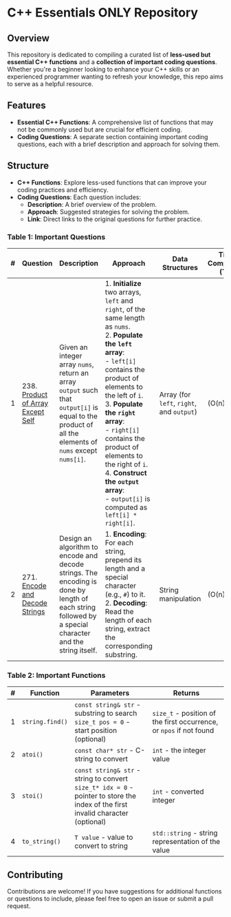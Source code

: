 # C++ Essentials ONLY Repository

## Overview

This repository is dedicated to compiling a curated list of **less-used but essential C++ functions** and a **collection of important coding questions**. Whether you're a beginner looking to enhance your C++ skills or an experienced programmer wanting to refresh your knowledge, this repo aims to serve as a helpful resource.

## Features

- **Essential C++ Functions**: A comprehensive list of functions that may not be commonly used but are crucial for efficient coding.
- **Coding Questions**: A separate section containing important coding questions, each with a brief description and approach for solving them.

## Structure

- **C++ Functions**: Explore less-used functions that can improve your coding practices and efficiency.
- **Coding Questions**: Each question includes:
  - **Description**: A brief overview of the problem.
  - **Approach**: Suggested strategies for solving the problem.
  - **Link**: Direct links to the original questions for further practice.

### Table 1: Important Questions

| **#** | **Question**                                                            | **Description**                                                                                                                                                               | **Approach**                                                                                                                                                                   | **Data Structures**               | **Time Complexity (TC)** | **Space Complexity (SC)** |
|-------|-------------------------------------------------------------------------|-------------------------------------------------------------------------------------------------------------------------------------------------------------------------------|------------------------------------------------------------------------------------------------------------------------------------------------------------------------------|------------------------------------|--------------------------|---------------------------|
| 1     | 238. [Product of Array Except Self](https://leetcode.com/problems/product-of-array-except-self/) | Given an integer array `nums`, return an array `output` such that `output[i]` is equal to the product of all the elements of `nums` except `nums[i]`.                    | 1. **Initialize** two arrays, `left` and `right`, of the same length as `nums`.  <br> 2. **Populate the `left` array**:  <br>   - `left[i]` contains the product of elements to the left of `i`.  <br> 3. **Populate the `right` array**:  <br>   - `right[i]` contains the product of elements to the right of `i`.  <br> 4. **Construct the `output` array**:  <br>   - `output[i]` is computed as `left[i] * right[i]`. | Array (for `left`, `right`, and `output`) | \(O(n)\)                  | \(O(n)\)                   |
| 2     | 271. [Encode and Decode Strings](https://leetcode.com/problems/encode-and-decode-strings/) | Design an algorithm to encode and decode strings. The encoding is done by length of each string followed by a special character and the string itself.                    | 1. **Encoding**: For each string, prepend its length and a special character (e.g., `#`) to it.  <br> 2. **Decoding**: Read the length of each string, extract the corresponding substring. | String manipulation                | \(O(n)\)                  | \(O(n)\)                   |

### Table 2: Important Functions

| **#** | **Function**   | **Parameters**                                                                 | **Returns**                  |
|-------|----------------|---------------------------------------------------------------------------------|------------------------------|
| 1     | `string.find()` | `const string& str` - substring to search <br> `size_t pos = 0` - start position (optional) | `size_t` - position of the first occurrence, or `npos` if not found |
| 2     | `atoi()`        | `const char* str` - C-string to convert                                          | `int` - the integer value     |
| 3     | `stoi()`        | `const string& str` - string to convert <br> `size_t* idx = 0` - pointer to store the index of the first invalid character (optional) | `int` - converted integer     |
| 4     | `to_string()`   | `T value` - value to convert to string                                          | `std::string` - string representation of the value |

## Contributing

Contributions are welcome! If you have suggestions for additional functions or questions to include, please feel free to open an issue or submit a pull request.
